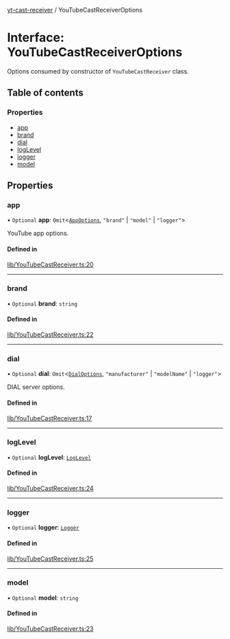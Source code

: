 [yt-cast-receiver](../README.md) / YouTubeCastReceiverOptions

# Interface: YouTubeCastReceiverOptions

Options consumed by constructor of `YouTubeCastReceiver` class.

## Table of contents

### Properties

- [app](YouTubeCastReceiverOptions.md#app)
- [brand](YouTubeCastReceiverOptions.md#brand)
- [dial](YouTubeCastReceiverOptions.md#dial)
- [logLevel](YouTubeCastReceiverOptions.md#loglevel)
- [logger](YouTubeCastReceiverOptions.md#logger)
- [model](YouTubeCastReceiverOptions.md#model)

## Properties

### app

• `Optional` **app**: `Omit`<[`AppOptions`](AppOptions.md), ``"brand"`` \| ``"model"`` \| ``"logger"``\>

YouTube app options.

#### Defined in

[lib/YouTubeCastReceiver.ts:20](https://github.com/patrickkfkan/yt-cast-receiver/blob/6b07310/src/lib/YouTubeCastReceiver.ts#L20)

___

### brand

• `Optional` **brand**: `string`

#### Defined in

[lib/YouTubeCastReceiver.ts:22](https://github.com/patrickkfkan/yt-cast-receiver/blob/6b07310/src/lib/YouTubeCastReceiver.ts#L22)

___

### dial

• `Optional` **dial**: `Omit`<[`DialOptions`](DialOptions.md), ``"manufacturer"`` \| ``"modelName"`` \| ``"logger"``\>

DIAL server options.

#### Defined in

[lib/YouTubeCastReceiver.ts:17](https://github.com/patrickkfkan/yt-cast-receiver/blob/6b07310/src/lib/YouTubeCastReceiver.ts#L17)

___

### logLevel

• `Optional` **logLevel**: [`LogLevel`](../README.md#loglevel)

#### Defined in

[lib/YouTubeCastReceiver.ts:24](https://github.com/patrickkfkan/yt-cast-receiver/blob/6b07310/src/lib/YouTubeCastReceiver.ts#L24)

___

### logger

• `Optional` **logger**: [`Logger`](Logger.md)

#### Defined in

[lib/YouTubeCastReceiver.ts:25](https://github.com/patrickkfkan/yt-cast-receiver/blob/6b07310/src/lib/YouTubeCastReceiver.ts#L25)

___

### model

• `Optional` **model**: `string`

#### Defined in

[lib/YouTubeCastReceiver.ts:23](https://github.com/patrickkfkan/yt-cast-receiver/blob/6b07310/src/lib/YouTubeCastReceiver.ts#L23)
